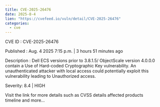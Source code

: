 ```yaml
--- 
title: CVE-2025-26476
date: 2025-8-4
lien: "https://cvefeed.io/vuln/detail/CVE-2025-26476"
categories:
  - cve
---
```


CVE ID : CVE-2025-26476

Published :  Aug. 4
2025
7:15 p.m. | 3 hours
51 minutes ago

Description : Dell ECS versions prior to 3.8.1.5/ ObjectScale version 4.0.0.0
contain a Use of Hard-coded Cryptographic Key vulnerability. An unauthenticated attacker with local access could potentially exploit this vulnerability
leading to Unauthorized access.

Severity: 8.4 | HIGH

Visit the link for more details
such as CVSS details
affected products
timeline
and more...
